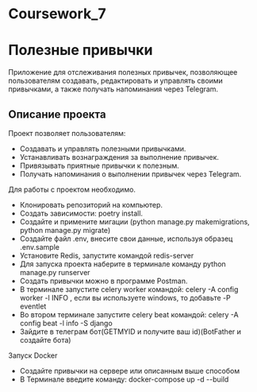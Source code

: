 # Coursework_7
# Полезные привычки

Приложение для отслеживания полезных привычек, позволяющее пользователям создавать, редактировать и управлять своими привычками, а также получать напоминания через Telegram.

## Описание проекта

Проект позволяет пользователям:

- Создавать и управлять полезными привычками.
- Устанавливать вознаграждения за выполнение привычек.
- Привязывать приятные привычки к полезным.
- Получать напоминания о выполнении привычек через Telegram.

Для работы с проектом необходимо.

- Клонировать репозиторий на компьютер.
- Создать зависимости: poetry install.
- Создайте и примените мигации (python manage.py makemigrations, python manage.py migrate)
- Создайте файл .env, внесите свои данные, используя образец .env.sample
- Установите Redis, запустите командой redis-server
- Для запуска проекта наберите в терминале команду python manage.py runserver
- Создать привычки можно в программе Postman.
- В терминале запустите celery worker командой: celery -A config worker -l INFO , если вы используете windows, то добавьте -P eventlet
- Во втором терминале запустите celery beat командой: celery -A config beat -l info -S django
- Зайдите в телеграм бот(GETMYID и получите ваш id)(BotFather и создайте бота) 

Запуск Docker

- Создайте привычки на сервере или описанным выше способом
- В Терминале введите команду: docker-compose up -d --build